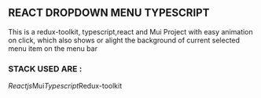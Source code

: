 ## REACT DROPDOWN MENU TYPESCRIPT
This is a redux-toolkit, typescript,react and Mui Project with easy animation on click,
which also shows or alight the background of current selected menu item on the menu bar

### STACK USED ARE :
*Reactjs*Mui*Typescript*Redux-toolkit
